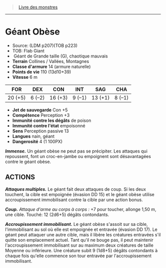﻿> [Livre des monstres](tome_of_beasts.md)

---

# Géant Obèse

- Source: (LDM p207)(TOB p223)
- TOB: Flab Giant
-  Géant de Grande taille (G), chaotique mauvais
- **Terrain** Collines / Vallées, Montagnes
- **Classe d'armure** 14 (armure naturelle)
- **Points de vie** 110 (13d10+39)
- **Vitesse** 6 m

|FOR|DEX|CON|INT|SAG|CHA|
|---|---|---|---|---|---|
|20 (+5)|6 (–2)|16 (+3)|9 (–1)|13 (+1)|8 (–1)|

- **Jet de sauvegarde** Con +5
- **Compétence** Perception +3
- **Immunité contre les dégâts** de poison
- **Immunité contre l'état** empoisonné
- **Sens** Perception passive 13
- **Langues** nain, géant
- **Dangerosité** 4 (1 100PX)

**_Immense._** Un géant obèse ne peut pas se précipiter. Les attaques qui repoussent, font un croc-en-jambe ou empoignent sont désavantagées contre le géant obèse.

## ACTIONS

**_Attaques multiples._** Le géant fait deux attaques de coup. Si les deux touchent, la cible est empoignée (évasion DD 15) et le géant obèse utilise accroupissement immobilisant contre la cible par une action bonus.

**_Coup._** _Attaque d'arme au corps à corps :_ +7 pour toucher, allonge 1,50 m, une cible. Touché: 12 (2d6+5) dégâts contondants.

**_Accroupissement immobilisant._** Le géant obèse s'assoit sur sa cible, l'immobilisant au sol où elle est empoignée et entravée (évasion DD 17). Le géant peut attaquer une autre cible, mais il libère les créatures entravées s'il quitte son emplacement actuel. Tant qu'il ne bouge pas, il peut maintenir l'accroupissement immobilisant sur au maximum deux créatures de taille Moyenne ou inférieure. Une créature subit 9 (1d8+5) dégâts contondants à chaque fois qu'elle commence son tour entravée par l'accroupissement immobilisant.

